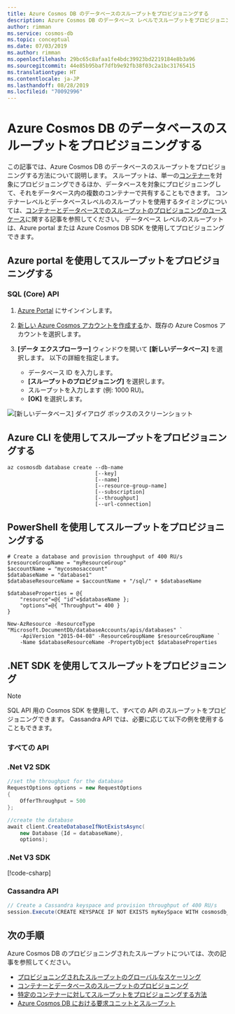 ```yaml
---
title: Azure Cosmos DB のデータベースのスループットをプロビジョニングする
description: Azure Cosmos DB のデータベース レベルでスループットをプロビジョニングする方法について説明します
author: rimman
ms.service: cosmos-db
ms.topic: conceptual
ms.date: 07/03/2019
ms.author: rimman
ms.openlocfilehash: 29bc65c8afaa1fe4bdc39923bd2219184e8b3a96
ms.sourcegitcommit: 44e85b95baf7dfb9e92fb38f03c2a1bc31765415
ms.translationtype: HT
ms.contentlocale: ja-JP
ms.lasthandoff: 08/28/2019
ms.locfileid: "70092996"
---
```

# <a name="provision-throughput-on-a-database-in-azure-cosmos-db"></a>Azure Cosmos DB のデータベースのスループットをプロビジョニングする

この記事では、Azure Cosmos DB のデータベースのスループットをプロビジョニングする方法について説明します。 スループットは、単一の[コンテナー](how-to-provision-container-throughput.md)を対象にプロビジョニングできるほか、データベースを対象にプロビジョニングして、それをデータベース内の複数のコンテナーで共有することもできます。 コンテナーレベルとデータベースレベルのスループットを使用するタイミングについては、[コンテナーとデータベースでのスループットのプロビジョニングのユース ケース](set-throughput.md)に関する記事を参照してください。 データベース レベルのスループットは、Azure portal または Azure Cosmos DB SDK を使用してプロビジョニングできます。

## <a name="provision-throughput-using-azure-portal"></a>Azure portal を使用してスループットをプロビジョニングする

### <a id="portal-sql"></a>SQL (Core) API

1. [Azure Portal](https://portal.azure.com/) にサインインします。

1. [新しい Azure Cosmos アカウントを作成する](create-sql-api-dotnet.md#create-account)か、既存の Azure Cosmos アカウントを選択します。

1. **[データ エクスプローラー]** ウィンドウを開いて **[新しいデータベース]** を選択します。 以下の詳細を指定します。

   * データベース ID を入力します。 
   * **[スループットのプロビジョニング]** を選択します。
   * スループットを入力します (例: 1000 RU)。
   * **[OK]** を選択します。

![[新しいデータベース] ダイアログ ボックスのスクリーンショット](./media/how-to-provision-database-throughput/provision-database-throughput-portal-all-api.png)


## <a name="provision-throughput-using-azure-cli"></a>Azure CLI を使用してスループットをプロビジョニングする

```azcli-interactive
az cosmosdb database create --db-name
                            [--key]
                            [--name]
                            [--resource-group-name]
                            [--subscription]
                            [--throughput]
                            [--url-connection]
```




## <a name="provision-throughput-using-powershell"></a>PowerShell を使用してスループットをプロビジョニングする

```azurepowershell-interactive
# Create a database and provision throughput of 400 RU/s
$resourceGroupName = "myResourceGroup"
$accountName = "mycosmosaccount"
$databaseName = "database1"
$databaseResourceName = $accountName + "/sql/" + $databaseName

$databaseProperties = @{
    "resource"=@{ "id"=$databaseName };
    "options"=@{ "Throughput"= 400 }
}

New-AzResource -ResourceType "Microsoft.DocumentDb/databaseAccounts/apis/databases" `
    -ApiVersion "2015-04-08" -ResourceGroupName $resourceGroupName `
    -Name $databaseResourceName -PropertyObject $databaseProperties
```

## <a name="provision-throughput-using-net-sdk"></a>.NET SDK を使用してスループットをプロビジョニング

> [!Note]
> SQL API 用の Cosmos SDK を使用して、すべての API のスループットをプロビジョニングできます。 Cassandra API では、必要に応じて以下の例を使用することもできます。

### <a id="dotnet-all"></a>すべての API
### <a name="net-v2-sdk"></a>.Net V2 SDK

```csharp
//set the throughput for the database
RequestOptions options = new RequestOptions
{
    OfferThroughput = 500
};

//create the database
await client.CreateDatabaseIfNotExistsAsync(
    new Database {Id = databaseName},  
    options);
```

### <a name="net-v3-sdk"></a>.Net V3 SDK
[!code-csharp[](~/samples-cosmosdb-dotnet-v3/Microsoft.Azure.Cosmos/tests/Microsoft.Azure.Cosmos.Tests/SampleCodeForDocs/DatabaseDocsSampleCode.cs?name=DatabaseCreateWithThroughput)]

### <a id="dotnet-cassandra"></a>Cassandra API

```csharp
// Create a Cassandra keyspace and provision throughput of 400 RU/s
session.Execute(CREATE KEYSPACE IF NOT EXISTS myKeySpace WITH cosmosdb_provisioned_throughput=400);
```

## <a name="next-steps"></a>次の手順

Azure Cosmos DB のプロビジョニングされたスループットについては、次の記事を参照してください。

* [プロビジョニングされたスループットのグローバルなスケーリング](scaling-throughput.md)
* [コンテナーとデータベースのスループットのプロビジョニング](set-throughput.md)
* [特定のコンテナーに対してスループットをプロビジョニングする方法](how-to-provision-container-throughput.md)
* [Azure Cosmos DB における要求ユニットとスループット](request-units.md)
